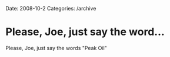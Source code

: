 Date: 2008-10-2
Categories: /archive

# Please, Joe, just say the word...

Please, Joe, just say the words "Peak Oil"
